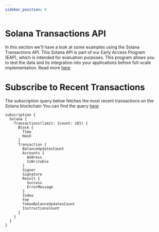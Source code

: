 ```yaml
---
sidebar_position: 6
---
```


# Solana Transactions API

In this section we'll have a look at some examples using the Solana Transactions API.
This Solana API is part of our Early Access Program (EAP), which is intended for evaluation purposes.
This program allows you to test the data and its integration into your applications before full-scale implementation. Read more [here](https://docs.bitquery.io/docs/graphql/dataset/EAP/)

# Subscribe to Recent Transactions

The subscription query below fetches the most recent transactions on the Solana blockchain
You can find the query [here](https://ide.bitquery.io/Realtime-Solana-Transactions)

```
subscription {
  Solana {
    Transactions(limit: {count: 10}) {
      Block {
        Time
        Hash
      }
      Transaction {
        BalanceUpdatesCount
        Accounts {
          Address
          IsWritable
        }
        Signer
        Signature
        Result {
          Success
          ErrorMessage
        }
        Index
        Fee
        TokenBalanceUpdatesCount
        InstructionsCount
      }
    }
  }
}

```